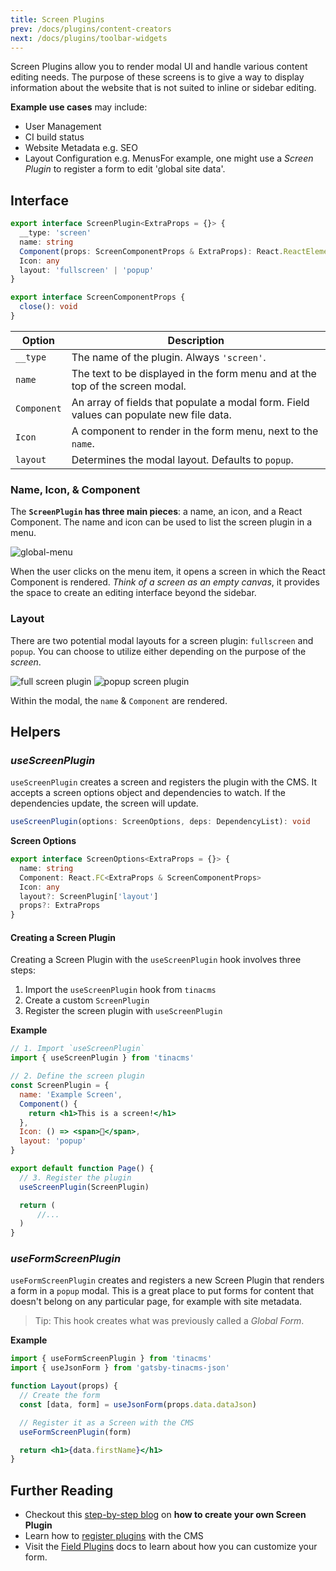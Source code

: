 ```yaml
---
title: Screen Plugins
prev: /docs/plugins/content-creators
next: /docs/plugins/toolbar-widgets
---
```


Screen Plugins allow you to render modal UI and handle various content editing needs. The purpose of these screens is to give a way to display information about the website that is not suited to inline or sidebar editing.

**Example use cases** may include:

- User Management
- CI build status
- Website Metadata e.g. SEO
- Layout Configuration e.g. MenusFor example, one might use a _Screen Plugin_ to register a form to edit 'global site data'.

## Interface

```ts
export interface ScreenPlugin<ExtraProps = {}> {
  __type: 'screen'
  name: string
  Component(props: ScreenComponentProps & ExtraProps): React.ReactElement
  Icon: any
  layout: 'fullscreen' | 'popup'
}

export interface ScreenComponentProps {
  close(): void
}
```

| Option      | Description                                                                             |
| ----------- | --------------------------------------------------------------------------------------- |
| `__type`    | The name of the plugin. Always `'screen'`.                                              |
| `name`      | The text to be displayed in the form menu and at the top of the screen modal.           |
| `Component` | An array of fields that populate a modal form. Field values can populate new file data. |
| `Icon`      | A component to render in the form menu, next to the `name`.                             |
| `layout`    | Determines the modal layout. Defaults to `popup`.                                       |

### Name, Icon, & Component

The **`ScreenPlugin` has three main pieces**: a name, an icon, and a React Component. The name and icon can be used to list the screen plugin in a menu.

![global-menu](/img/tina-grande-global-form.jpg)

When the user clicks on the menu item, it opens a screen in which the React Component is rendered. _Think of a screen as an empty canvas_, it provides the space to create an editing interface beyond the sidebar.

### Layout

There are two potential modal layouts for a screen plugin: `fullscreen` and `popup`. You can choose to utilize either depending on the purpose of the _screen_.

![full screen plugin](/img/blog/screen-plugin/fullscreen-screen-plugin.png)
![popup screen plugin](/img/blog/screen-plugin/popup-screen-plugin.png)

Within the modal, the `name` & `Component` are rendered.

## Helpers

### _useScreenPlugin_

`useScreenPlugin` creates a screen and registers the plugin with the CMS. It accepts a screen options object and dependencies to watch. If the dependencies update, the screen will update.

```ts
useScreenPlugin(options: ScreenOptions, deps: DependencyList): void
```

**Screen Options**

```ts
export interface ScreenOptions<ExtraProps = {}> {
  name: string
  Component: React.FC<ExtraProps & ScreenComponentProps>
  Icon: any
  layout?: ScreenPlugin['layout']
  props?: ExtraProps
}
```

#### Creating a Screen Plugin

Creating a Screen Plugin with the `useScreenPlugin` hook involves three steps:

1. Import the `useScreenPlugin` hook from `tinacms`
2. Create a custom `ScreenPlugin`
3. Register the screen plugin with `useScreenPlugin`

**Example**

```jsx
// 1. Import `useScreenPlugin`
import { useScreenPlugin } from 'tinacms'

// 2. Define the screen plugin
const ScreenPlugin = {
  name: 'Example Screen',
  Component() {
    return <h1>This is a screen!</h1>
  },
  Icon: () => <span>🦙</span>,
  layout: 'popup'
}

export default function Page() {
  // 3. Register the plugin
  useScreenPlugin(ScreenPlugin)

  return (
      //...
  )
}
```

### _useFormScreenPlugin_

`useFormScreenPlugin` creates and registers a new Screen Plugin that renders a form in a `popup` modal. This is a great place to put forms for content that doesn't belong on any particular page, for example with site metadata.

> Tip: This hook creates what was previously called a _Global Form_.

**Example**

```jsx
import { useFormScreenPlugin } from 'tinacms'
import { useJsonForm } from 'gatsby-tinacms-json'

function Layout(props) {
  // Create the form
  const [data, form] = useJsonForm(props.data.dataJson)

  // Register it as a Screen with the CMS
  useFormScreenPlugin(form)

  return <h1>{data.firstName}</h1>
}
```

## Further Reading

- Checkout this [step-by-step blog](/blog/screen-plugins) on **how to create your own Screen Plugin**
- Learn how to [register plugins](/docs/plugins#adding-plugins) with the CMS
- Visit the [Field Plugins](/docs/plugins/fields) docs to learn about how you can customize your form.
